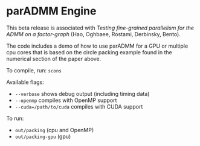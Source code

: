 parADMM Engine
==============

This beta release is associated with *Testing fine-grained parallelism for the ADMM on a factor-graph* (Hao, Oghbaee, Rostami, Derbinsky, Bento).

The code includes a demo of how to use parADMM for a GPU or multiple cpu cores that is based on the circle packing example found in the numerical section of the paper above.

To compile, run: `scons`

Available flags:
* `--verbose` shows debug output (including timing data)
* `--openmp` compiles with OpenMP support
* `--cuda=/path/to/cuda` compiles with CUDA support

To run:
* `out/packing` (cpu and OpenMP)
* `out/packing-gpu` (gpu)
